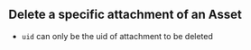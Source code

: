 ## Delete a specific attachment of an Asset

* `uid` can only be the uid of attachment to be deleted
